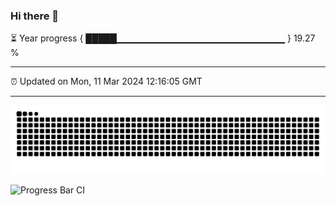 ### Hi there 👋

⏳ Year progress { █████▁▁▁▁▁▁▁▁▁▁▁▁▁▁▁▁▁▁▁▁▁▁▁▁▁ } 19.27 %

---

⏰ Updated on Mon, 11 Mar 2024 12:16:05 GMT

---
![snake](https://raw.githubusercontent.com/KamenRevice/KamenRevice/output/github-contribution-grid-snake.svg)

![Progress Bar CI](https://github.com/KamenRevice/KamenRevice/workflows/Progress%20Bar%20CI/badge.svg)
